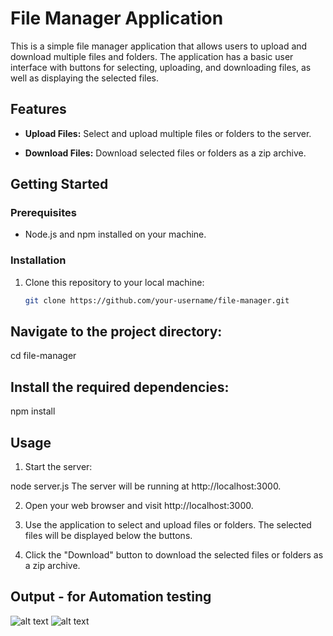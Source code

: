 # File Manager Application

This is a simple file manager application that allows users to upload and download multiple files and folders. The application has a basic user interface with buttons for selecting, uploading, and downloading files, as well as displaying the selected files.

## Features

- **Upload Files:** Select and upload multiple files or folders to the server.

- **Download Files:** Download selected files or folders as a zip archive.

## Getting Started

### Prerequisites

- Node.js and npm installed on your machine.

### Installation

1. Clone this repository to your local machine:

   ```bash
   git clone https://github.com/your-username/file-manager.git

## Navigate to the project directory:

cd file-manager

## Install the required dependencies:

npm install

## Usage

1. Start the server:

node server.js
The server will be running at http://localhost:3000.

2. Open your web browser and visit http://localhost:3000.

3. Use the application to select and upload files or folders. The selected files will be displayed below the buttons.

4. Click the "Download" button to download the selected files or folders as a zip archive.

## Output - for Automation testing
![alt text](image.png)
![alt text](image-1.png)